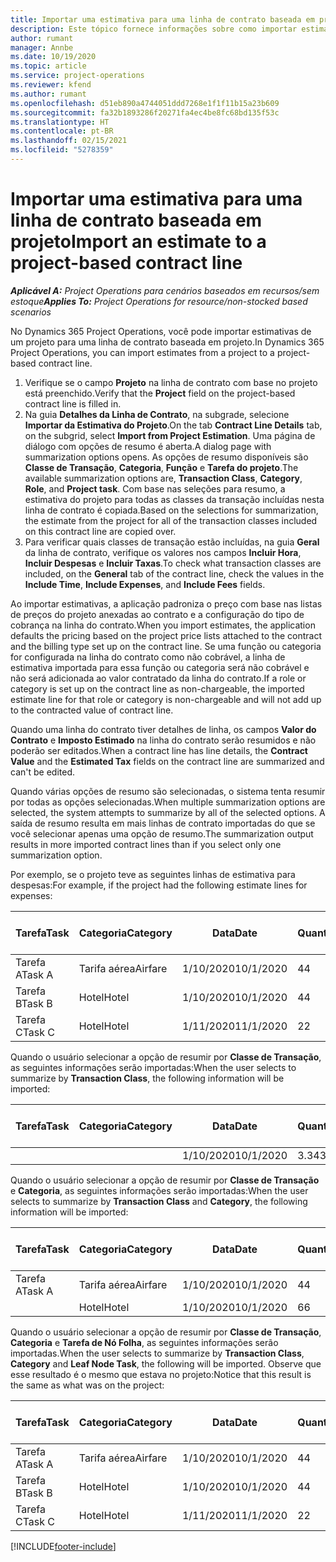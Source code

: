 ```yaml
---
title: Importar uma estimativa para uma linha de contrato baseada em projeto
description: Este tópico fornece informações sobre como importar estimativas de um projeto para uma linha de contrato.
author: rumant
manager: Annbe
ms.date: 10/19/2020
ms.topic: article
ms.service: project-operations
ms.reviewer: kfend
ms.author: rumant
ms.openlocfilehash: d51eb890a4744051ddd7268e1f1f11b15a23b609
ms.sourcegitcommit: fa32b1893286f20271fa4ec4be8fc68bd135f53c
ms.translationtype: HT
ms.contentlocale: pt-BR
ms.lasthandoff: 02/15/2021
ms.locfileid: "5278359"
---
```

# <a name="import-an-estimate-to-a-project-based-contract-line"></a><span data-ttu-id="bf944-103">Importar uma estimativa para uma linha de contrato baseada em projeto</span><span class="sxs-lookup"><span data-stu-id="bf944-103">Import an estimate to a project-based contract line</span></span>

<span data-ttu-id="bf944-104">_**Aplicável A:** Project Operations para cenários baseados em recursos/sem estoque_</span><span class="sxs-lookup"><span data-stu-id="bf944-104">_**Applies To:** Project Operations for resource/non-stocked based scenarios_</span></span>

<span data-ttu-id="bf944-105">No Dynamics 365 Project Operations, você pode importar estimativas de um projeto para uma linha de contrato baseada em projeto.</span><span class="sxs-lookup"><span data-stu-id="bf944-105">In Dynamics 365 Project Operations, you can import estimates from a project to a project-based contract line.</span></span>

1. <span data-ttu-id="bf944-106">Verifique se o campo **Projeto** na linha de contrato com base no projeto está preenchido.</span><span class="sxs-lookup"><span data-stu-id="bf944-106">Verify that the **Project** field on the project-based contract line is filled in.</span></span>
2. <span data-ttu-id="bf944-107">Na guia **Detalhes da Linha de Contrato**, na subgrade, selecione **Importar da Estimativa do Projeto**.</span><span class="sxs-lookup"><span data-stu-id="bf944-107">On the tab **Contract Line Details** tab, on the subgrid, select **Import from Project Estimation**.</span></span> <span data-ttu-id="bf944-108">Uma página de diálogo com opções de resumo é aberta.</span><span class="sxs-lookup"><span data-stu-id="bf944-108">A dialog page with summarization options opens.</span></span> <span data-ttu-id="bf944-109">As opções de resumo disponíveis são **Classe de Transação**, **Categoria**, **Função** e **Tarefa do projeto**.</span><span class="sxs-lookup"><span data-stu-id="bf944-109">The available summarization options are, **Transaction Class**, **Category**, **Role**, and **Project task**.</span></span> <span data-ttu-id="bf944-110">Com base nas seleções para resumo, a estimativa do projeto para todas as classes da transação incluídas nesta linha de contrato é copiada.</span><span class="sxs-lookup"><span data-stu-id="bf944-110">Based on the selections for summarization, the estimate from the project for all of the transaction classes included on this contract line are copied over.</span></span> 
3. <span data-ttu-id="bf944-111">Para verificar quais classes de transação estão incluídas, na guia **Geral** da linha de contrato, verifique os valores nos campos **Incluir Hora**, **Incluir Despesas** e **Incluir Taxas**.</span><span class="sxs-lookup"><span data-stu-id="bf944-111">To check what transaction classes are included, on the **General** tab of the contract line, check the values in the **Include Time**, **Include Expenses**, and **Include Fees** fields.</span></span>

<span data-ttu-id="bf944-112">Ao importar estimativas, a aplicação padroniza o preço com base nas listas de preços do projeto anexadas ao contrato e a configuração do tipo de cobrança na linha do contrato.</span><span class="sxs-lookup"><span data-stu-id="bf944-112">When you import estimates, the application defaults the pricing based on the project price lists attached to the contract and the billing type set up on the contract line.</span></span> <span data-ttu-id="bf944-113">Se uma função ou categoria for configurada na linha do contrato como não cobrável, a linha de estimativa importada para essa função ou categoria será não cobrável e não será adicionada ao valor contratado da linha do contrato.</span><span class="sxs-lookup"><span data-stu-id="bf944-113">If a role or category is set up on the contract line as non-chargeable, the imported estimate line for that role or category is non-chargeable and will not add up to the contracted value of contract line.</span></span>

<span data-ttu-id="bf944-114">Quando uma linha do contrato tiver detalhes de linha, os campos **Valor do Contrato** e **Imposto Estimado** na linha do contrato serão resumidos e não poderão ser editados.</span><span class="sxs-lookup"><span data-stu-id="bf944-114">When a contract line has line details, the **Contract Value** and the **Estimated Tax** fields on the contract line are summarized and can't be edited.</span></span>

<span data-ttu-id="bf944-115">Quando várias opções de resumo são selecionadas, o sistema tenta resumir por todas as opções selecionadas.</span><span class="sxs-lookup"><span data-stu-id="bf944-115">When multiple summarization options are selected, the system attempts to summarize by all of the selected options.</span></span> <span data-ttu-id="bf944-116">A saída de resumo resulta em mais linhas de contrato importadas do que se você selecionar apenas uma opção de resumo.</span><span class="sxs-lookup"><span data-stu-id="bf944-116">The summarization output results in more imported contract lines than if you select only one summarization option.</span></span>

<span data-ttu-id="bf944-117">Por exemplo, se o projeto teve as seguintes linhas de estimativa para despesas:</span><span class="sxs-lookup"><span data-stu-id="bf944-117">For example, if the project had the following estimate lines for expenses:</span></span>

| <span data-ttu-id="bf944-118">Tarefa</span><span class="sxs-lookup"><span data-stu-id="bf944-118">Task</span></span> | <span data-ttu-id="bf944-119">Categoria</span><span class="sxs-lookup"><span data-stu-id="bf944-119">Category</span></span> | <span data-ttu-id="bf944-120">Data</span><span class="sxs-lookup"><span data-stu-id="bf944-120">Date</span></span> | <span data-ttu-id="bf944-121">Quantidade</span><span class="sxs-lookup"><span data-stu-id="bf944-121">Quantity</span></span> | <span data-ttu-id="bf944-122">Preço unitário</span><span class="sxs-lookup"><span data-stu-id="bf944-122">Unit price</span></span> | <span data-ttu-id="bf944-123">Valor</span><span class="sxs-lookup"><span data-stu-id="bf944-123">Amount</span></span> |
| --- | --- | --- | --- | --- | --- |
| <span data-ttu-id="bf944-124">Tarefa A</span><span class="sxs-lookup"><span data-stu-id="bf944-124">Task A</span></span> | <span data-ttu-id="bf944-125">Tarifa aérea</span><span class="sxs-lookup"><span data-stu-id="bf944-125">Airfare</span></span> | <span data-ttu-id="bf944-126">1/10/2020</span><span class="sxs-lookup"><span data-stu-id="bf944-126">10/1/2020</span></span> | <span data-ttu-id="bf944-127">4</span><span class="sxs-lookup"><span data-stu-id="bf944-127">4</span></span> | <span data-ttu-id="bf944-128">400</span><span class="sxs-lookup"><span data-stu-id="bf944-128">400</span></span> | <span data-ttu-id="bf944-129">1600</span><span class="sxs-lookup"><span data-stu-id="bf944-129">1600</span></span> |
| <span data-ttu-id="bf944-130">Tarefa B</span><span class="sxs-lookup"><span data-stu-id="bf944-130">Task B</span></span> | <span data-ttu-id="bf944-131">Hotel</span><span class="sxs-lookup"><span data-stu-id="bf944-131">Hotel</span></span> | <span data-ttu-id="bf944-132">1/10/2020</span><span class="sxs-lookup"><span data-stu-id="bf944-132">10/1/2020</span></span> | <span data-ttu-id="bf944-133">4</span><span class="sxs-lookup"><span data-stu-id="bf944-133">4</span></span> | <span data-ttu-id="bf944-134">200</span><span class="sxs-lookup"><span data-stu-id="bf944-134">200</span></span> | <span data-ttu-id="bf944-135">800</span><span class="sxs-lookup"><span data-stu-id="bf944-135">800</span></span> |
| <span data-ttu-id="bf944-136">Tarefa C</span><span class="sxs-lookup"><span data-stu-id="bf944-136">Task C</span></span> | <span data-ttu-id="bf944-137">Hotel</span><span class="sxs-lookup"><span data-stu-id="bf944-137">Hotel</span></span> | <span data-ttu-id="bf944-138">1/11/2020</span><span class="sxs-lookup"><span data-stu-id="bf944-138">11/1/2020</span></span> | <span data-ttu-id="bf944-139">2</span><span class="sxs-lookup"><span data-stu-id="bf944-139">2</span></span> | <span data-ttu-id="bf944-140">200</span><span class="sxs-lookup"><span data-stu-id="bf944-140">200</span></span> | <span data-ttu-id="bf944-141">400</span><span class="sxs-lookup"><span data-stu-id="bf944-141">400</span></span> |

<span data-ttu-id="bf944-142">Quando o usuário selecionar a opção de resumir por **Classe de Transação**, as seguintes informações serão importadas:</span><span class="sxs-lookup"><span data-stu-id="bf944-142">When the user selects to summarize by **Transaction Class**, the following information will be imported:</span></span>

| <span data-ttu-id="bf944-143">Tarefa</span><span class="sxs-lookup"><span data-stu-id="bf944-143">Task</span></span> | <span data-ttu-id="bf944-144">Categoria</span><span class="sxs-lookup"><span data-stu-id="bf944-144">Category</span></span> | <span data-ttu-id="bf944-145">Data</span><span class="sxs-lookup"><span data-stu-id="bf944-145">Date</span></span> | <span data-ttu-id="bf944-146">Quantidade</span><span class="sxs-lookup"><span data-stu-id="bf944-146">Quantity</span></span> | <span data-ttu-id="bf944-147">Preço unitário</span><span class="sxs-lookup"><span data-stu-id="bf944-147">Unit price</span></span> | <span data-ttu-id="bf944-148">Valor</span><span class="sxs-lookup"><span data-stu-id="bf944-148">Amount</span></span> |
| --- | --- | --- | --- | --- | --- |
| &nbsp;  | &nbsp;  | <span data-ttu-id="bf944-149">1/10/2020</span><span class="sxs-lookup"><span data-stu-id="bf944-149">10/1/2020</span></span> | <span data-ttu-id="bf944-150">3.34</span><span class="sxs-lookup"><span data-stu-id="bf944-150">3.34</span></span> | <span data-ttu-id="bf944-151">840</span><span class="sxs-lookup"><span data-stu-id="bf944-151">840</span></span> | <span data-ttu-id="bf944-152">2800</span><span class="sxs-lookup"><span data-stu-id="bf944-152">2800</span></span> |

<span data-ttu-id="bf944-153">Quando o usuário selecionar a opção de resumir por **Classe de Transação** e **Categoria**, as seguintes informações serão importadas:</span><span class="sxs-lookup"><span data-stu-id="bf944-153">When the user selects to summarize by **Transaction Class** and **Category**, the following information will be imported:</span></span>

| <span data-ttu-id="bf944-154">Tarefa</span><span class="sxs-lookup"><span data-stu-id="bf944-154">Task</span></span> | <span data-ttu-id="bf944-155">Categoria</span><span class="sxs-lookup"><span data-stu-id="bf944-155">Category</span></span> | <span data-ttu-id="bf944-156">Data</span><span class="sxs-lookup"><span data-stu-id="bf944-156">Date</span></span> | <span data-ttu-id="bf944-157">Quantidade</span><span class="sxs-lookup"><span data-stu-id="bf944-157">Quantity</span></span> | <span data-ttu-id="bf944-158">Preço unitário</span><span class="sxs-lookup"><span data-stu-id="bf944-158">Unit price</span></span> | <span data-ttu-id="bf944-159">Valor</span><span class="sxs-lookup"><span data-stu-id="bf944-159">Amount</span></span> |
| --- | --- | --- | --- | --- | --- |
| <span data-ttu-id="bf944-160">Tarefa A</span><span class="sxs-lookup"><span data-stu-id="bf944-160">Task A</span></span> | <span data-ttu-id="bf944-161">Tarifa aérea</span><span class="sxs-lookup"><span data-stu-id="bf944-161">Airfare</span></span> | <span data-ttu-id="bf944-162">1/10/2020</span><span class="sxs-lookup"><span data-stu-id="bf944-162">10/1/2020</span></span> | <span data-ttu-id="bf944-163">4</span><span class="sxs-lookup"><span data-stu-id="bf944-163">4</span></span> | <span data-ttu-id="bf944-164">400</span><span class="sxs-lookup"><span data-stu-id="bf944-164">400</span></span> | <span data-ttu-id="bf944-165">1600</span><span class="sxs-lookup"><span data-stu-id="bf944-165">1600</span></span> |
| &nbsp;  | <span data-ttu-id="bf944-166">Hotel</span><span class="sxs-lookup"><span data-stu-id="bf944-166">Hotel</span></span> | <span data-ttu-id="bf944-167">1/10/2020</span><span class="sxs-lookup"><span data-stu-id="bf944-167">10/1/2020</span></span> | <span data-ttu-id="bf944-168">6</span><span class="sxs-lookup"><span data-stu-id="bf944-168">6</span></span> | <span data-ttu-id="bf944-169">200</span><span class="sxs-lookup"><span data-stu-id="bf944-169">200</span></span> | <span data-ttu-id="bf944-170">1200</span><span class="sxs-lookup"><span data-stu-id="bf944-170">1200</span></span> |

<span data-ttu-id="bf944-171">Quando o usuário selecionar a opção de resumir por **Classe de Transação**, **Categoria** e **Tarefa de Nó Folha**, as seguintes informações serão importadas.</span><span class="sxs-lookup"><span data-stu-id="bf944-171">When the user selects to summarize by **Transaction Class**, **Category** and **Leaf Node Task**, the following will be imported.</span></span> <span data-ttu-id="bf944-172">Observe que esse resultado é o mesmo que estava no projeto:</span><span class="sxs-lookup"><span data-stu-id="bf944-172">Notice that this result is the same as what was on the project:</span></span>

| <span data-ttu-id="bf944-173">Tarefa</span><span class="sxs-lookup"><span data-stu-id="bf944-173">Task</span></span> | <span data-ttu-id="bf944-174">Categoria</span><span class="sxs-lookup"><span data-stu-id="bf944-174">Category</span></span> | <span data-ttu-id="bf944-175">Data</span><span class="sxs-lookup"><span data-stu-id="bf944-175">Date</span></span> | <span data-ttu-id="bf944-176">Quantidade</span><span class="sxs-lookup"><span data-stu-id="bf944-176">Quantity</span></span> | <span data-ttu-id="bf944-177">Preço unitário</span><span class="sxs-lookup"><span data-stu-id="bf944-177">Unit price</span></span> | <span data-ttu-id="bf944-178">Valor</span><span class="sxs-lookup"><span data-stu-id="bf944-178">Amount</span></span> |
| --- | --- | --- | --- | --- | --- |
| <span data-ttu-id="bf944-179">Tarefa A</span><span class="sxs-lookup"><span data-stu-id="bf944-179">Task A</span></span> | <span data-ttu-id="bf944-180">Tarifa aérea</span><span class="sxs-lookup"><span data-stu-id="bf944-180">Airfare</span></span> | <span data-ttu-id="bf944-181">1/10/2020</span><span class="sxs-lookup"><span data-stu-id="bf944-181">10/1/2020</span></span> | <span data-ttu-id="bf944-182">4</span><span class="sxs-lookup"><span data-stu-id="bf944-182">4</span></span> | <span data-ttu-id="bf944-183">400</span><span class="sxs-lookup"><span data-stu-id="bf944-183">400</span></span> | <span data-ttu-id="bf944-184">1600</span><span class="sxs-lookup"><span data-stu-id="bf944-184">1600</span></span> |
| <span data-ttu-id="bf944-185">Tarefa B</span><span class="sxs-lookup"><span data-stu-id="bf944-185">Task B</span></span> | <span data-ttu-id="bf944-186">Hotel</span><span class="sxs-lookup"><span data-stu-id="bf944-186">Hotel</span></span> | <span data-ttu-id="bf944-187">1/10/2020</span><span class="sxs-lookup"><span data-stu-id="bf944-187">10/1/2020</span></span> | <span data-ttu-id="bf944-188">4</span><span class="sxs-lookup"><span data-stu-id="bf944-188">4</span></span> | <span data-ttu-id="bf944-189">200</span><span class="sxs-lookup"><span data-stu-id="bf944-189">200</span></span> | <span data-ttu-id="bf944-190">800</span><span class="sxs-lookup"><span data-stu-id="bf944-190">800</span></span> |
| <span data-ttu-id="bf944-191">Tarefa C</span><span class="sxs-lookup"><span data-stu-id="bf944-191">Task C</span></span> | <span data-ttu-id="bf944-192">Hotel</span><span class="sxs-lookup"><span data-stu-id="bf944-192">Hotel</span></span> | <span data-ttu-id="bf944-193">1/11/2020</span><span class="sxs-lookup"><span data-stu-id="bf944-193">11/1/2020</span></span> | <span data-ttu-id="bf944-194">2</span><span class="sxs-lookup"><span data-stu-id="bf944-194">2</span></span> | <span data-ttu-id="bf944-195">200</span><span class="sxs-lookup"><span data-stu-id="bf944-195">200</span></span> | <span data-ttu-id="bf944-196">400</span><span class="sxs-lookup"><span data-stu-id="bf944-196">400</span></span> |


[!INCLUDE[footer-include](../includes/footer-banner.md)]